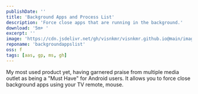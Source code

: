 ```yaml
---
publishDate: ''
title: 'Background Apps and Process List'
description: 'Force close apps that are running in the background.'
download: '5m+ '
excerpt: ''
image: 'https://cdn.jsdelivr.net/gh/visnkmr/visnkmr.github.io@main/images/bapl.webp'
reponame: 'backgroundappslist'
oss: f
tags: [aas, gp, ms, gh]
---
```


My most used product yet, having garnered praise from multiple media outlet as being a "Must Have" for Android users. It allows you to force close background apps using your TV remote, mouse.